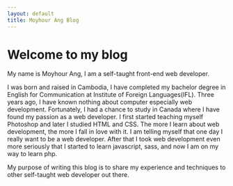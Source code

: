 ```yaml
---
layout: default
title: Moyhour Ang Blog
---
```


<div class="post">
	<h1 class="pageTitle">Welcome to my blog</h1>
		<p class="intro">My name is Moyhour Ang, I am a self-taught front-end web developer.</p>
		<p> I was born and raised in Cambodia, I have completed my bachelor degree in English for Communication at Institute of Foreign Languages(IFL). Three years ago, I have known nothing about computer especially web development. Fortunately, I had a chance to study in Canada where I have found my passion as a web developer. I first started teaching myself Photoshop and later I studied HTML and CSS. The more I learn about web development, the more I fall in love with it. I am telling myself that one day I really want to be a web developer. After that I took web development even more seriously that I started to learn javascript, sass, and now I am on my way to learn php.</p>
		<p> My purpose of writing this blog is to share my experience and techniques to other self-taught web developer out there.</p>
</div>
